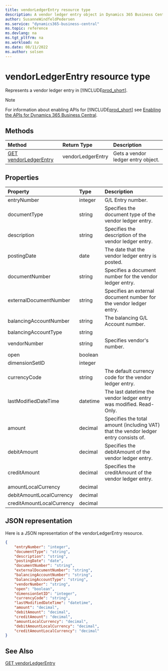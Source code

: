```yaml
---
title: vendorLedgerEntry resource type
description: A vendor ledger entry object in Dynamics 365 Business Central.
author: SusanneWindfeldPedersen
ms.service: "dynamics365-business-central"
ms.topic: reference
ms.devlang: na
ms.tgt_pltfrm: na
ms.workload: na
ms.date: 08/11/2022
ms.author: solsen
---
```


# vendorLedgerEntry resource type

<!-- START>DO_NOT_EDIT -->
<!-- IMPORTANT:Do not edit any of the content between here and the END>DO_NOT_EDIT. -->
Represents a vendor ledger entry in [!INCLUDE[prod_short](../../../includes/prod_short.md)].

> [!NOTE]
> For information about enabling APIs for [!INCLUDE[prod_short](../../../includes/prod_short.md)] see [Enabling the APIs for Dynamics 365 Business Central](../../../api-reference/v2.0/enabling-apis-for-dynamics-nav.md).

## Methods

| Method | Return Type|Description |
|:--------------------|:-----------|:-------------------------|
|[GET vendorLedgerEntry](../api/dynamics_vendorledgerentry_get.md)|vendorLedgerEntry|Gets a vendor ledger entry object.|



## Properties

| Property           | Type   |Description     |
|:-------------------|:-------|:---------------|
|entryNumber|integer|G/L Entry number.|
|documentType|string|Specifies the document type of the vendor ledger entry.|
|description|string|Specifies the description of the vendor ledger entry.|
|postingDate|date|The date that the vendor ledger entry   is posted.|
|documentNumber|string|Specifies a document number for the vendor ledger entry.|
|externalDocumentNumber|string|Specifies an external document number for the vendor ledger entry.|
|balancingAccountNumber|string|The balancing G/L Account number.|
|balancingAccountType|string||
|vendorNumber|string|Specifies vendor's number.|
|open|boolean||
|dimensionSetID|integer||
|currencyCode|string|The default currency code for the vendor ledger entry.|
|lastModifiedDateTime|datetime|The last datetime the vendor ledger entry was modified. Read-Only.|
|amount|decimal|Specifies the total amount (including VAT) that the vendor ledger entry consists of.|
|debitAmount|decimal|Specifies the debitAmount of the vendor ledger entry.|
|creditAmount|decimal|Specifies the creditAmount of the vendor ledger entry.|
|amountLocalCurrency|decimal||
|debitAmountLocalCurrency|decimal||
|creditAmountLocalCurrency|decimal||

## JSON representation

Here is a JSON representation of the vendorLedgerEntry resource.


```json
{
    "entryNumber": "integer",
    "documentType": "string",
    "description": "string",
    "postingDate": "date",
    "documentNumber": "string",
    "externalDocumentNumber": "string",
    "balancingAccountNumber": "string",
    "balancingAccountType": "string",
    "vendorNumber": "string",
    "open": "boolean",
    "dimensionSetID": "integer",
    "currencyCode": "string",
    "lastModifiedDateTime": "datetime",
    "amount": "decimal",
    "debitAmount": "decimal",
    "creditAmount": "decimal",
    "amountLocalCurrency": "decimal",
    "debitAmountLocalCurrency": "decimal",
    "creditAmountLocalCurrency": "decimal"
}
```
<!-- IMPORTANT: END>DO_NOT_EDIT -->

## See Also
[GET vendorLedgerEntry](../api/dynamics_vendorledgerentry_get.md)
